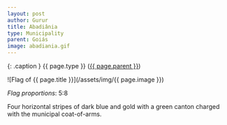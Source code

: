 ```yaml
---
layout: post
author: Gurur
title: Abadiânia
type: Municipality
parent: Goiás
image: abadiania.gif
---
```

{: .caption }
{{ page.type }} ([{{ page.parent }}](/2019/04/02/goias.html))

![Flag of {{ page.title }}](/assets/img/{{ page.image }})

*Flag proportions*: 5:8

Four horizontal stripes of dark blue and gold with a green canton charged with the municipal coat-of-arms.